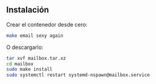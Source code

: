 ## Instalación

Crear el contenedor desde cero:

```bash
make email sexy again
```

O descargarlo:

```bash
tar xvf mailbox.tar.xz
cd mailbox
sudo make install
sudo systemctl restart systemd-nspawn@mailbox.service
```
